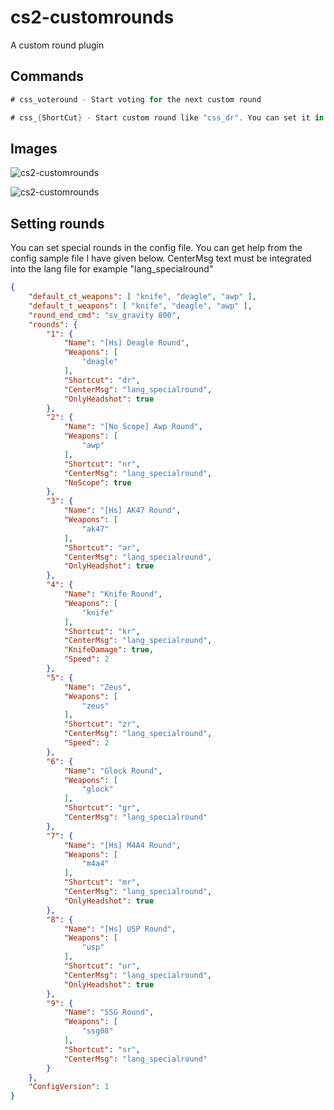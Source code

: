# cs2-customrounds
A custom round plugin

## Commands
```csharp
# css_voteround - Start voting for the next custom round

# css_{ShortCut} - Start custom round like "css_dr". You can set it in config.
```

## Images

![cs2-customrounds](https://media.discordapp.net/attachments/1210765210982424596/1210765211607502939/Adsz.png?ex=65ebbff9&is=65d94af9&hm=9dbdbec651caf4b1fa0db601c81affd4c273b2c96623ce953ab5469dae4c9e04&=&format=webp&quality=lossless&width=994&height=559)

![cs2-customrounds](https://media.discordapp.net/attachments/1210765210982424596/1210765212324724816/Adsz2.png?ex=65ebbff9&is=65d94af9&hm=a97555e6a134a7767259c1a9ac5b1abfb95bfebabac2efc76804fc83291e0abf&=&format=webp&quality=lossless&width=994&height=559)

## Setting rounds
You can set special rounds in the config file. You can get help from the config sample file I have given below.
CenterMsg text must be integrated into the lang file for example "lang_specialround"

```json
{
    "default_ct_weapons": [ "knife", "deagle", "awp" ],
    "default_t_weapons": [ "knife", "deagle", "awp" ],
    "round_end_cmd": "sv_gravity 800",
    "rounds": {
        "1": {
            "Name": "[Hs] Deagle Round",
            "Weapons": [
                "deagle"
            ],
            "Shortcut": "dr",
            "CenterMsg": "lang_specialround",
            "OnlyHeadshot": true
        },
        "2": {
            "Name": "[No Scope] Awp Round",
            "Weapons": [
                "awp"
            ],
            "Shortcut": "nr",
            "CenterMsg": "lang_specialround",
            "NoScope": true
        },
        "3": {
            "Name": "[Hs] AK47 Round",
            "Weapons": [
                "ak47"
            ],
            "Shortcut": "ar",
            "CenterMsg": "lang_specialround",
            "OnlyHeadshot": true
        },
        "4": {
            "Name": "Knife Round",
            "Weapons": [
                "knife"
            ],
            "Shortcut": "kr",
            "CenterMsg": "lang_specialround",
            "KnifeDamage": true,
            "Speed": 2
        },
        "5": {
            "Name": "Zeus",
            "Weapons": [
                "zeus"
            ],
            "Shortcut": "zr",
            "CenterMsg": "lang_specialround",
            "Speed": 2
        },
        "6": {
            "Name": "Glock Round",
            "Weapons": [
                "glock"
            ],
            "Shortcut": "gr",
            "CenterMsg": "lang_specialround"
        },
        "7": {
            "Name": "[Hs] M4A4 Round",
            "Weapons": [
                "m4a4"
            ],
            "Shortcut": "mr",
            "CenterMsg": "lang_specialround",
            "OnlyHeadshot": true
        },
        "8": {
            "Name": "[Hs] USP Round",
            "Weapons": [
                "usp"
            ],
            "Shortcut": "ur",
            "CenterMsg": "lang_specialround",
            "OnlyHeadshot": true
        },
        "9": {
            "Name": "SSG Round",
            "Weapons": [
                "ssg08"
            ],
            "Shortcut": "sr",
            "CenterMsg": "lang_specialround"
        }
    },
    "ConfigVersion": 1
}
```



